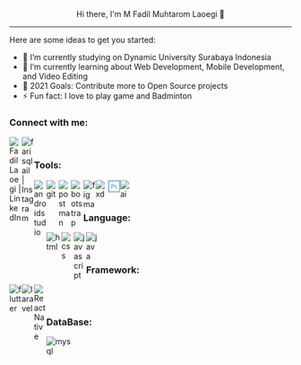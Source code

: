 <div align="center"> Hi there, I'm M Fadil Muhtarom Laoegi 👋 </div>

<hr>

Here are some ideas to get you started:

- 🔭 I’m currently studying on Dynamic University Surabaya Indonesia
- 🌱 I’m currently learning about Web Development, Mobile Development, and Video Editing
- 🥅 2021 Goals: Contribute more to Open Source projects
- ⚡ Fun fact:  I love to play game and Badminton


 ### Connect with me:

<a target="blank" href="https://www.linkedin.com/in/fadil-laoegi-b632a3204/"><img align="left" alt="Fadil Laoegi | LinkedIn" width="22px" src="https://cdn-icons-png.flaticon.com/512/174/174857.png" /></a>
<a target="blank" href="https://www.instagram.com/fdlml_/"><img align="left" alt="farisqlail | Instagram" width="22px" src="https://static.cdnlogo.com/logos/i/92/instagram.svg" /></a>


<br/>

### Tools:
<img align="left" alt="androidstudio" width="22px" src="https://upload.wikimedia.org/wikipedia/commons/thumb/e/e3/Android_Studio_Icon_%282014-2019%29.svg/1200px-Android_Studio_Icon_%282014-2019%29.svg.png" />
<img align="left" alt="git" width="22px" src="https://upload.wikimedia.org/wikipedia/commons/thumb/3/3f/Git_icon.svg/1024px-Git_icon.svg.png" />
<img align="left" alt="postman" width="22px" src="https://seeklogo.com/images/P/postman-logo-F43375A2EB-seeklogo.com.png" />
<img align="left" alt="bootstrap" width="22px" src="https://upload.wikimedia.org/wikipedia/commons/thumb/b/b2/Bootstrap_logo.svg/1280px-Bootstrap_logo.svg.png" />
<img align="left" alt="figma" width="22px" src="https://upload.wikimedia.org/wikipedia/commons/3/33/Figma-logo.svg" /> 
<img align="left" alt="xd" width="22px" src="https://cdn.worldvectorlogo.com/logos/adobe-xd.svg" /> 
<img align="left" alt="photoshop" width="22px" src="https://raw.githubusercontent.com/devicons/devicon/master/icons/photoshop/photoshop-line.svg" />
<img align="left" alt="ai" width="22px" src="https://www.vectorlogo.zone/logos/adobe_illustrator/adobe_illustrator-icon.svg" />
<br/> <br/>

### Language:
<img align="left" alt="html" width="27px" src="https://icon-library.com/images/html5-icon/html5-icon-13.jpg" />
<img align="left" alt="css" width="22px" src="https://cdn.iconscout.com/icon/free/png-256/css-131-722685.png" />
<img align="left" alt="javascript" width="22px" src="https://upload.wikimedia.org/wikipedia/commons/thumb/9/99/Unofficial_JavaScript_logo_2.svg/1024px-Unofficial_JavaScript_logo_2.svg.png" />
<img align="left" alt="java" width="22px" src="https://upload.wikimedia.org/wikipedia/de/e/e1/Java-Logo.svg" />
<br/> <br/>

### Framework:
<img align="left" alt="flutter" width="22px" src="https://www.vectorlogo.zone/logos/flutterio/flutterio-icon.svg" /> 
<img align="left" alt="laravel" width="22px" src="https://upload.wikimedia.org/wikipedia/commons/thumb/9/9a/Laravel.svg/1969px-Laravel.svg.png" />
<img align="left" alt="ReactNative" width="22px" src="https://reactnative.dev/img/header_logo.svg" />

<br/> <br/>

### DataBase:
<img align="left" alt="mysql" width="44px" src="https://download.logo.wine/logo/MySQL/MySQL-Logo.wine.png" />

<!-- ![flutter](https://user-images.githubusercontent.com/58667496/180014842-1fead90f-1ba3-4eb3-9805-5859ac549785.png) -->


